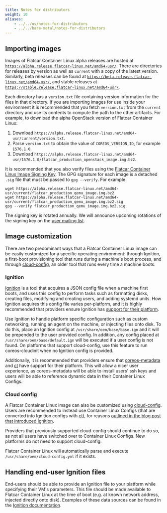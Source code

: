 ```yaml
---
title: Notes for distributors
weight: 10
aliases:
    - ../../os/notes-for-distributors
    - ../../bare-metal/notes-for-distributors
---
```


## Importing images

Images of Flatcar Container Linux alpha releases are hosted at [`https://alpha.release.flatcar-linux.net/amd64-usr/`][alpha-bucket]. There are directories for releases by version as well as `current` with a copy of the latest version. Similarly, beta releases can be found at [`https://beta.release.flatcar-linux.net/amd64-usr/`][beta-bucket], and stable releases at [`https://stable.release.flatcar-linux.net/amd64-usr/`][stable-bucket].

Each directory has a `version.txt` file containing version information for the files in that directory. If you are importing images for use inside your environment it is recommended that you fetch `version.txt` from the `current` directory and use its contents to compute the path to the other artifacts. For example, to download the alpha OpenStack version of Flatcar Container Linux:

1. Download `https://alpha.release.flatcar-linux.net/amd64-usr/current/version.txt`.
2. Parse `version.txt` to obtain the value of `COREOS_VERSION_ID`, for example `1576.1.0`.
3. Download `https://alpha.release.flatcar-linux.net/amd64-usr/1576.1.0/flatcar_production_openstack_image.img.bz2`.

It is recommended that you also verify files using the [Flatcar Container Linux Image Signing Key][signing-key]. The GPG signature for each image is a detached `.sig` file that must be passed to `gpg --verify`. For example:

```shell
wget https://alpha.release.flatcar-linux.net/amd64-usr/current/flatcar_production_qemu_image.img.bz2
wget https://alpha.release.flatcar-linux.net/amd64-usr/current/flatcar_production_qemu_image.img.bz2.sig
gpg --verify flatcar_production_qemu_image.img.bz2.sig
```

The signing key is rotated annually. We will announce upcoming rotations of the signing key on the [user mailing list][flatcar-user].

[alpha-bucket]: https://alpha.release.flatcar-linux.net/amd64-usr/
[beta-bucket]: https://beta.release.flatcar-linux.net/amd64-usr/
[stable-bucket]: https://stable.release.flatcar-linux.net/amd64-usr/
[signing-key]: https://www.flatcar.org/security/image-signing-key/
[flatcar-user]: https://groups.google.com/forum/#!forum/flatcar-linux-user

## Image customization

There are two predominant ways that a Flatcar Container Linux image can be easily customized for a specific operating environment: through Ignition, a first-boot provisioning tool that runs during a machine's boot process, and through [cloud-config](https://github.com/flatcar-linux/coreos-cloudinit/blob/master/Documentation/cloud-config.md), an older tool that runs every time a machine boots.

### Ignition

[Ignition][ignition] is a tool that acquires a JSON config file when a machine first boots, and uses this config to perform tasks such as formatting disks, creating files, modifying and creating users, and adding systemd units. How Ignition acquires this config file varies per-platform, and it is highly recommended that providers ensure Ignition has [support for their platform][ign-platforms].

Use Ignition to handle platform specific configuration such as custom networking, running an agent on the machine, or injecting files onto disk. To do this, place an Ignition config at `/usr/share/oem/base/base.ign` and it will be prepended to the user provided config. In addition, any config placed at `/usr/share/oem/base/default.ign` will be executed if a user config is not found. On platforms that support cloud-config, use this feature to run coreos-cloudinit when no Ignition config is provided.

Additionally, it is recommended that providers ensure that [coreos-metadata][coreos-metadata] and [ct][ct] have support for their platform. This will allow a nicer user experience, as coreos-metadata will be able to install users' ssh keys and users will be able to reference dynamic data in their Container Linux Configs.

[ignition]: ../../provisioning/ignition
[ign-platforms]: https://github.com/kinvolk/ignition/blob/master/doc/supported-platforms.md
[coreos-metadata]: https://github.com/kinvolk/afterburn/
[ct]: https://github.com/kinvolk/container-linux-config-transpiler

### Cloud config

A Flatcar Container Linux image can also be customized using [cloud-config](https://github.com/kinvolk/coreos-cloudinit/blob/master/Documentation/cloud-config.md). Users are recommended to instead use Container Linux Configs (that are converted into Ignition configs with [ct][ct]), for reasons [outlined in the blog post that introduced Ignition][ignition-blog].

Providers that previously supported cloud-config should continue to do so, as not all users have switched over to Container Linux Configs. New platforms do not need to support cloud-config.

Flatcar Container Linux will automatically parse and execute `/usr/share/oem/cloud-config.yml` if it exists.

[ignition-blog]: https://www.toddpigram.com/2016/04/introducing-ignition-new-coreos-machine.html

## Handling end-user Ignition files

End-users should be able to provide an Ignition file to your platform while specifying their VM's parameters. This file should be made available to Flatcar Container Linux at the time of boot (e.g. at known network address, injected directly onto disk). Examples of these data sources can be found in the [Ignition documentation][providers].

[providers]: https://github.com/kinvolk/ignition/blob/master/doc/supported-platforms.md
